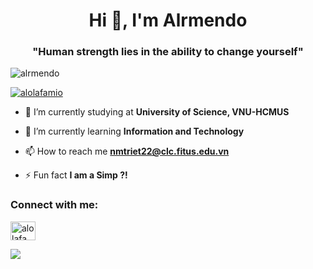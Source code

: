 <!DOCTYPE html>
<html>
<head>
  <!-- Your head content here -->
</head>
<body>
<h1 align="center">Hi 👋, I'm Alrmendo</h1>
<h3 align="center">"Human strength lies in the ability to change yourself"</h3>

<p align="left"> <img src="https://komarev.com/ghpvc/?username=alrmendo&label=Profile%20views&color=0e75b6&style=flat" alt="alrmendo" /> </p>

<p align="left"> <a href="https://twitter.com/alolafamio" target="blank"><img src="https://img.shields.io/twitter/follow/alolafamio?logo=twitter&style=for-the-badge" alt="alolafamio" /></a> </p>

- 🔭 I’m currently studying at **University of Science, VNU-HCMUS**

- 🌱 I’m currently learning **Information and Technology**

- 📫 How to reach me **nmtriet22@clc.fitus.edu.vn**

- ⚡ Fun fact **I am a Simp ?!**

<h3 align="left">Connect with me:</h3>
<p align="left">
<a href="https://twitter.com/alolafamio" target="blank"><img align="center" src="https://raw.githubusercontent.com/rahuldkjain/github-profile-readme-generator/master/src/images/icons/Social/twitter.svg" alt="alolafamio" height="30" width="40" /></a>
</p>


  <!-- GitHub stats image -->
  ![](https://raw.githubusercontent.com/username/github-stats/master/generated/overview.svg#gh-light-mode-only)

</body>
</html>
